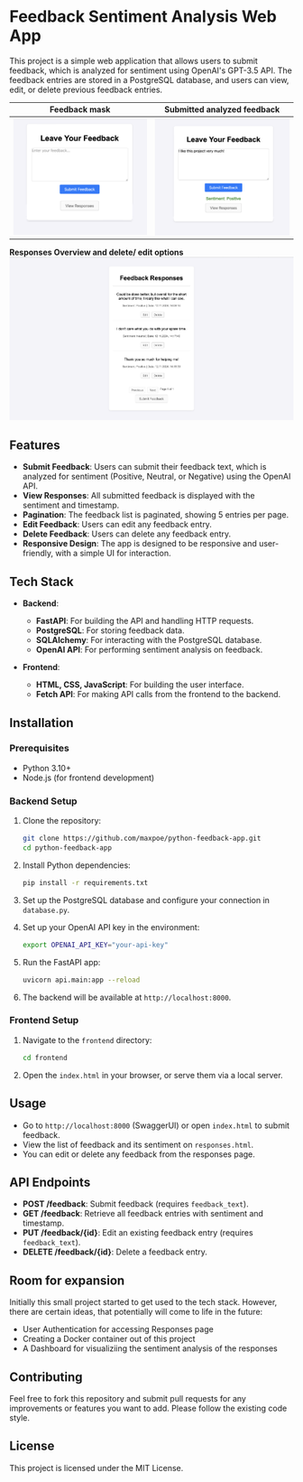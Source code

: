 # Feedback Sentiment Analysis Web App

This project is a simple web application that allows users to submit feedback, which is analyzed for sentiment using OpenAI's GPT-3.5 API. The feedback entries are stored in a PostgreSQL database, and users can view, edit, or delete previous feedback entries.

Feedback mask             |  Submitted analyzed feedback
:-------------------------:|:-------------------------:
![feedback-input](images/feedback-mask.png "Feedback Mask") | ![feedback-input](images/analyzed-feedback.png "Feedback Analyzed") 

**Responses Overview and delete/ edit options**
![feedback-input](images/response-overview.png "Responses with Edit/Delete")

## Features

- **Submit Feedback**: Users can submit their feedback text, which is analyzed for sentiment (Positive, Neutral, or Negative) using the OpenAI API.
- **View Responses**: All submitted feedback is displayed with the sentiment and timestamp.
- **Pagination**: The feedback list is paginated, showing 5 entries per page.
- **Edit Feedback**: Users can edit any feedback entry.
- **Delete Feedback**: Users can delete any feedback entry.
- **Responsive Design**: The app is designed to be responsive and user-friendly, with a simple UI for interaction.

## Tech Stack

- **Backend**:
  - **FastAPI**: For building the API and handling HTTP requests.
  - **PostgreSQL**: For storing feedback data.
  - **SQLAlchemy**: For interacting with the PostgreSQL database.
  - **OpenAI API**: For performing sentiment analysis on feedback.

- **Frontend**:
  - **HTML, CSS, JavaScript**: For building the user interface.
  - **Fetch API**: For making API calls from the frontend to the backend.

## Installation

### Prerequisites

- Python 3.10+
- Node.js (for frontend development)

### Backend Setup

1. Clone the repository:

    ```bash
    git clone https://github.com/maxpoe/python-feedback-app.git
    cd python-feedback-app
    ```

2. Install Python dependencies:

    ```bash
    pip install -r requirements.txt
    ```

3. Set up the PostgreSQL database and configure your connection in `database.py`.

4. Set up your OpenAI API key in the environment:

    ```bash
    export OPENAI_API_KEY="your-api-key"
    ```

5. Run the FastAPI app:

    ```bash
    uvicorn api.main:app --reload
    ```

6. The backend will be available at `http://localhost:8000`.

### Frontend Setup

1. Navigate to the `frontend` directory:

    ```bash
    cd frontend
    ```

2. Open the `index.html` in your browser, or serve them via a local server.

## Usage

- Go to `http://localhost:8000` (SwaggerUI) or open `index.html` to submit feedback.
- View the list of feedback and its sentiment on `responses.html`.
- You can edit or delete any feedback from the responses page.

## API Endpoints

- **POST /feedback**: Submit feedback (requires `feedback_text`).
- **GET /feedback**: Retrieve all feedback entries with sentiment and timestamp.
- **PUT /feedback/{id}**: Edit an existing feedback entry (requires `feedback_text`).
- **DELETE /feedback/{id}**: Delete a feedback entry.

## Room for expansion

Initially this small project started to get used to the tech stack. However, there are certain ideas, that potentially will come to life in the future:  

- User Authentication for accessing Responses page
- Creating a Docker container out of this project
- A Dashboard for visualiziing the sentiment analysis of the responses


## Contributing

Feel free to fork this repository and submit pull requests for any improvements or features you want to add. Please follow the existing code style.

## License

This project is licensed under the MIT License.
